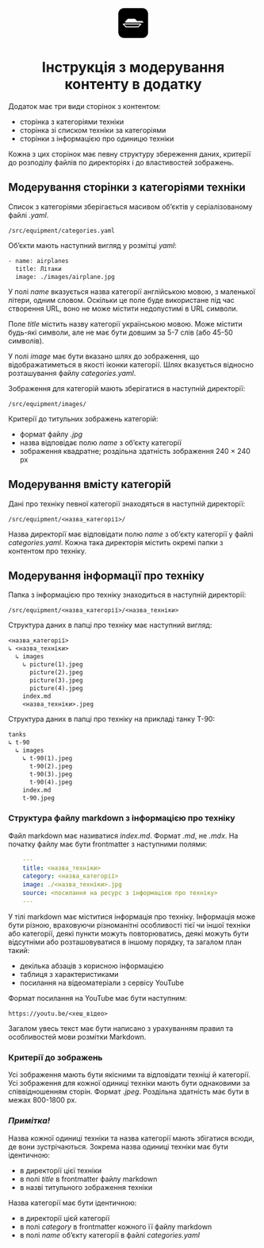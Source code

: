 <div align="center">
    <img alt="mec" src="./src/images/icon.png" width="60" />

# Інструкція з модерування контенту в додатку #
</div>

Додаток має три види сторінок з контентом:
- сторінка з категоріями техніки
- сторінка зі списком техніки за категоріями
- сторінки з інформацією про одиницю техніки

Кожна з цих сторінок має певну структуру збереження даних, критерії до розподілу файлів по директоріях і до властивостей зображень.

## Модерування сторінки з категоріями техніки ##

Список з категоріями зберігається масивом обʼєктів у серіалізованому файлі *.yaml*.

    /src/equipment/categories.yaml

Обʼєкти мають наступний вигляд у розмітці *yaml*:
    
    - name: airplanes
      title: Літаки
      image: ./images/airplane.jpg

У полі *name* вказується назва категорії англійською мовою, з маленької літери, одним словом. Оскільки це поле буде використане під час створення URL, воно не може містити недопустимі в URL символи.  

Поле *title* містить назву категорії українською мовою. Може містити будь-які символи, але не має бути довшим за 5-7 слів (або 45-50 символів).

У полі *image* має бути вказано шлях до зображення, що відображатиметься в якості іконки категорії. Шлях вказується відносно розташування файлу *categories.yaml*.

Зображення для категорій мають зберігатися в наступній директорії:

    /src/equipment/images/

Критерії до титульних зображень категорій:  
- формат файлу *.jpg*
- назва відповідає полю *name* з обʼєкту категорії
- зображення квадратне; роздільна здатність зображення 240 × 240 px

## Модерування вмісту категорій ##

Дані про техніку певної категорії знаходяться в наступній директорії:

    /src/equipment/<назва_категорії>/

Назва директорії має відповідати полю *name* з обʼєкту категорії у файлі *categories.yaml*. Кожна така директорія містить окремі папки з контентом про техніку.

## Модерування інформації про техніку ##

Папка з інформацією про техніку знаходиться в наступній директорії:

    /src/equipment/<назва_категорії>/<назва_техніки>

Структура даних в папці про техніку має наступний вигляд:
    
    <назва_категорії>       
    ↳ <назва_техніки>       
      ↳ images              
        ↳ picture(1).jpeg   
          picture(2).jpeg   
          picture(3).jpeg   
          picture(4).jpeg   
        index.md            
        <назва_техніки>.jpeg

Структура даних в папці про техніку на прикладі танку Т-90:

    tanks
    ↳ t-90
      ↳ images
        ↳ t-90(1).jpeg
          t-90(2).jpeg
          t-90(3).jpeg
          t-90(4).jpeg
        index.md
        t-90.jpeg

### Структура файлу markdown з інформацією про техніку ###

Файл markdown має називатися *index.md*. Формат *.md*, не *.mdх*. На початку файлу має бути frontmatter з наступними полями:
```yml
    ---
    title: <назва_техніки> 
    category: <назва_категорії> 
    image: ./<назва_техніки>.jpg
    source: <посилання на ресурс з інформацією про техніку>
    ---
```

У тілі markdown має міститися інформація про техніку. Інформація може бути різною, враховуючи різноманітні особливості тієї чи іншої техніки або категорії, деякі пункти можуть повторюватись, деякі можуть бути відсутніми або розташовуватися в іншому порядку, та загалом план такий:  
- декілька абзаців з корисною інформацією
- таблиця з характеристиками
- посилання на відеоматеріали з сервісу YouTube

Формат посилання на YouTube має бути наступним:

    https://youtu.be/<хеш_відео>

Загалом увесь текст має бути написано з урахуванням правил та особливостей мови розмітки Markdown.

### Критерії до зображень ###

Усі зображення мають бути якісними та відповідати техніці й категорії. Усі зображення для кожної одиниці техніки мають бути однаковими за співвідношенням сторін. Формат *.jpeg*. Роздільна здатність має бути в межах 800-1800 px.

### *Примітка!* ###

Назва кожної одиниці техніки та назва категорії мають збігатися всюди, де вони зустрічаються. Зокрема назва одиниці техніки має бути ідентичною:
- в директорії цієї техніки
- в полі *title* в frontmatter файлу markdown
- в назві титульного зображення техніки

Назва категорії має бути ідентичною:
- в директорії цієй категорії
- в полі *category* в frontmatter кожного її файлу markdown
- в полі *name* обʼєкту категорії в файлі *categories.yaml*